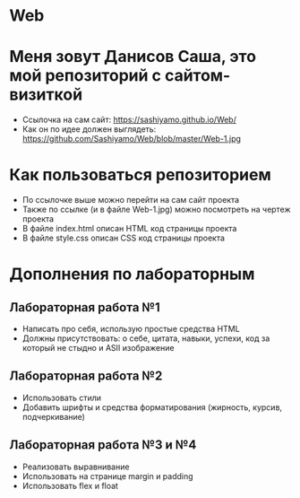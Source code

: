 # Web
# Меня зовут Данисов Саша, это мой репозиторий с сайтом-визиткой
+ Ссылочка на сам сайт: https://sashiyamo.github.io/Web/
+ Как он по идее должен выглядеть: https://github.com/Sashiyamo/Web/blob/master/Web-1.jpg

# Как пользоваться репозиторием 
+ По ссылочке выше можно перейти на сам сайт проекта
+ Также по ссылке (и в файле Web-1.jpg) можно посмотреть на чертеж проекта
+ В файле index.html описан HTML код страницы проекта
+ В файле style.css описан CSS код страницы проекта

# Дополнения по лабораторным
## Лабораторная работа №1
+ Написать про себя, использую простые средства HTML
+ Должны присутствовать: о себе, цитата, навыки, успехи, код за который не стыдно и ASII изображение

## Лабораторная работа №2
+ Использовать стили
+ Добавить шрифты и средства форматирования (жирность, курсив, подчеркивание)

## Лабораторная работа №3 и №4
+ Реализовать выравнивание
+ Использовать на странице margin и padding
+ Использовать flex и float 

